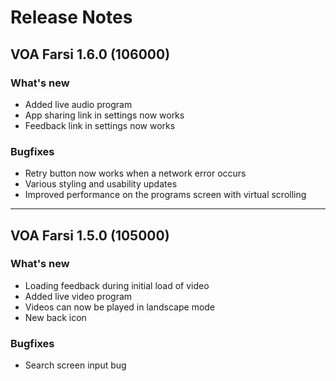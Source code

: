 # Release Notes

## VOA Farsi 1.6.0 (106000)

### What's new

- Added live audio program
- App sharing link in settings now works
- Feedback link in settings now works

### Bugfixes

- Retry button now works when a network error occurs
- Various styling and usability updates
- Improved performance on the programs screen with virtual scrolling

------------------------------------------------------

## VOA Farsi 1.5.0 (105000)

### What's new

- Loading feedback during initial load of video
- Added live video program
- Videos can now be played in landscape mode
- New back icon

### Bugfixes

- Search screen input bug